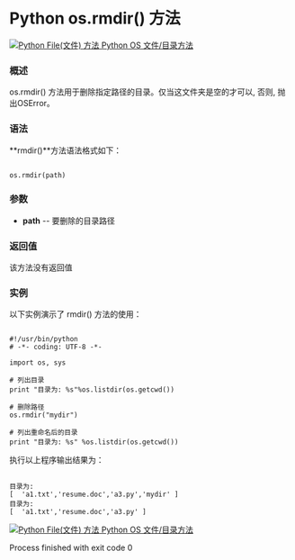 Python os.rmdir() 方法
====================

 [![Python File(文件) 方法](../images/up.gif)
 Python OS 文件/目录方法](os-file-methods.html)


  ### 概述

 os.rmdir() 方法用于删除指定路径的目录。仅当这文件夹是空的才可以, 否则, 抛出OSError。

 ### 语法

 **rmdir()**方法语法格式如下：

 
```

os.rmdir(path)

```

 ### 参数

  * **path** -- 要删除的目录路径


  ### 返回值

 该方法没有返回值 

 ### 实例

 以下实例演示了 rmdir() 方法的使用：

 
```

#!/usr/bin/python
# -*- coding: UTF-8 -*-

import os, sys

# 列出目录
print "目录为: %s"%os.listdir(os.getcwd())

# 删除路径
os.rmdir("mydir")

# 列出重命名后的目录
print "目录为: %s" %os.listdir(os.getcwd())

```

 执行以上程序输出结果为：

 
```

目录为:
[  'a1.txt','resume.doc','a3.py','mydir' ]
目录为:
[  'a1.txt','resume.doc','a3.py' ]

```

 [![Python File(文件) 方法](../images/up.gif)
 Python OS 文件/目录方法](os-file-methods.html)

Process finished with exit code 0
